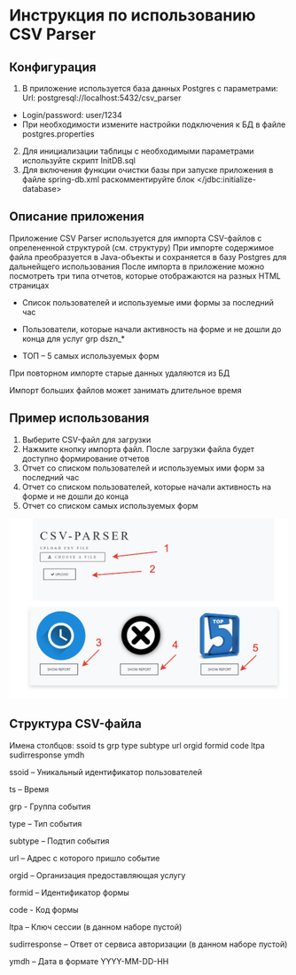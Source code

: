 Инструкция по использованию CSV Parser
================================
## Конфигурация
1. В приложение используется база данных Postgres с параметрами:
Url: postgresql://localhost:5432/csv_parser
- Login/password: user/1234
- При необходимости измените настройки подключения к БД в файле postgres.properties
2. Для инициализации таблицы с необходимыми параметрами используйте скрипт InitDB.sql
3. Для включения функции очистки базы при запуске приложения в файле spring-db.xml раскомментируйте блок </jdbc:initialize-database>

## Описание приложения

Приложение CSV Parser используется для импорта CSV-файлов c опрелененной структурой (см. структуру)
При импорте содержимое файла преобразуется в Java-объекты и сохраняется в базу Postgres для дальнейщего использования
После импорта в приложение можно посмотреть три типа отчетов, которые отображаются на разных HTML страницах

- Список пользователей и используемые ими формы за последний час

- Пользователи, которые начали активность на форме и не дошли до конца для услуг grp dszn_*

- ТОП – 5 самых используемых форм

При повторном импорте старые данных удаляются из БД

Импорт больших файлов может занимать длительное время

## Пример использования
1. Выберите CSV-файл для загрузки
2. Нажмите кнопку импорта файл. После загрузки файла будет доступно формирование отчетов
3. Отчет со списком пользователей и используемых ими форм за последний час
4. Отчет со списком пользователей, которые начали активность на форме и не дошли до конца
5. Отчет со списком самых используемых форм

![Alt text](step.PNG)


## Структура CSV-файла
Имена столбцов: ssoid	ts	grp	type	subtype	url	orgid	formid	code	ltpa	sudirresponse	ymdh

ssoid – Уникальный идентификатор пользователей

ts – Время

grp - Группа события

type – Тип события

subtype – Подтип события

url – Адрес с которого пришло событие

orgid – Организация предоставляющая услугу

formid – Идентификатор формы

code - Код формы

ltpa – Ключ сессии (в данном наборе пустой)

sudirresponse – Ответ от сервиса авторизации (в данном наборе пустой)

ymdh – Дата в формате YYYY-MM-DD-HH